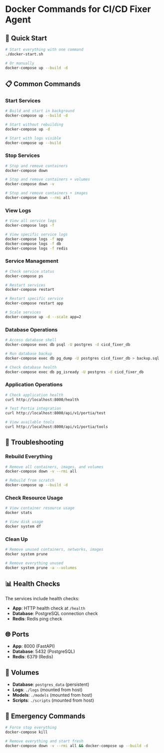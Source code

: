 # Docker Commands for CI/CD Fixer Agent

## 🚀 Quick Start

```bash
# Start everything with one command
./docker-start.sh

# Or manually
docker-compose up --build -d
```

## 📋 Common Commands

### Start Services
```bash
# Build and start in background
docker-compose up --build -d

# Start without rebuilding
docker-compose up -d

# Start with logs visible
docker-compose up --build
```

### Stop Services
```bash
# Stop and remove containers
docker-compose down

# Stop and remove containers + volumes
docker-compose down -v

# Stop and remove containers + images
docker-compose down --rmi all
```

### View Logs
```bash
# View all service logs
docker-compose logs -f

# View specific service logs
docker-compose logs -f app
docker-compose logs -f db
docker-compose logs -f redis
```

### Service Management
```bash
# Check service status
docker-compose ps

# Restart services
docker-compose restart

# Restart specific service
docker-compose restart app

# Scale services
docker-compose up -d --scale app=2
```

### Database Operations
```bash
# Access database shell
docker-compose exec db psql -U postgres -d cicd_fixer_db

# Run database backup
docker-compose exec db pg_dump -U postgres cicd_fixer_db > backup.sql

# Check database health
docker-compose exec db pg_isready -U postgres -d cicd_fixer_db
```

### Application Operations
```bash
# Check application health
curl http://localhost:8000/health

# Test Portia integration
curl http://localhost:8000/api/v1/portia/test

# View available tools
curl http://localhost:8000/api/v1/portia/tools
```

## 🔧 Troubleshooting

### Rebuild Everything
```bash
# Remove all containers, images, and volumes
docker-compose down -v --rmi all

# Rebuild from scratch
docker-compose up --build -d
```

### Check Resource Usage
```bash
# View container resource usage
docker stats

# View disk usage
docker system df
```

### Clean Up
```bash
# Remove unused containers, networks, images
docker system prune

# Remove everything unused
docker system prune -a --volumes
```

## 📊 Health Checks

The services include health checks:

- **App**: HTTP health check at `/health`
- **Database**: PostgreSQL connection check
- **Redis**: Redis ping check

## 🌐 Ports

- **App**: 8000 (FastAPI)
- **Database**: 5432 (PostgreSQL)
- **Redis**: 6379 (Redis)

## 📁 Volumes

- **Database**: `postgres_data` (persistent)
- **Logs**: `./logs` (mounted from host)
- **Models**: `./models` (mounted from host)
- **Scripts**: `./scripts` (mounted from host)

## 🚨 Emergency Commands

```bash
# Force stop everything
docker-compose kill

# Remove everything and start fresh
docker-compose down -v --rmi all && docker-compose up --build -d
```
